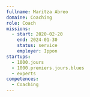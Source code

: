```yaml
---
fullname: Maritza Abreo
domaine: Coaching
role: Coach
missions:
  - start: 2020-02-20
    end: 2024-01-30
    status: service
    employer: Ippon
startups:
  - 1000.jours
  - 1000.premiers.jours.blues
  - experts
competences:
  - Coaching
---
```

